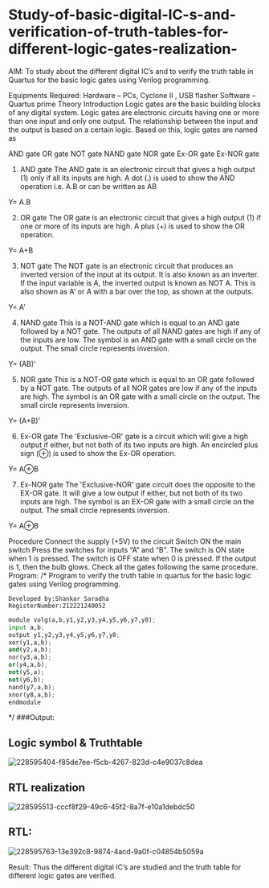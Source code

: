 # Study-of-basic-digital-IC-s-and-verification-of-truth-tables-for-different-logic-gates-realization-
 AIM:
To study about the different digital IC’s and to verify the truth table in Quartus for the basic logic gates using Verilog programming.

Equipments Required:
Hardware – PCs, Cyclone II , USB flasher
Software – Quartus prime
Theory
Introduction
Logic gates are the basic building blocks of any digital system. Logic gates are electronic circuits having one or more than one input and only one output. The relationship between the input and the output is based on a certain logic. Based on this, logic gates are named as

AND gate
OR gate
NOT gate
NAND gate
NOR gate
Ex-OR gate
Ex-NOR gate
1) AND gate
The AND gate is an electronic circuit that gives a high output (1) only if all its inputs are high. A dot (.) is used to show the AND operation i.e. A.B or can be written as AB

Y= A.B

2) OR gate
The OR gate is an electronic circuit that gives a high output (1) if one or more of its inputs are high. A plus (+) is used to show the OR operation.

Y= A+B

3) NOT gate
The NOT gate is an electronic circuit that produces an inverted version of the input at its output. It is also known as an inverter. If the input variable is A, the inverted output is known as NOT A. This is also shown as A' or A with a bar over the top, as shown at the outputs.

Y= A'

4) NAND gate
This is a NOT-AND gate which is equal to an AND gate followed by a NOT gate. The outputs of all NAND gates are high if any of the inputs are low. The symbol is an AND gate with a small circle on the output. The small circle represents inversion.

Y= (AB)’

5) NOR gate
This is a NOT-OR gate which is equal to an OR gate followed by a NOT gate. The outputs of all NOR gates are low if any of the inputs are high. The symbol is an OR gate with a small circle on the output. The small circle represents inversion.

Y= (A+B)’

6) Ex-OR gate
The 'Exclusive-OR' gate is a circuit which will give a high output if either, but not both of its two inputs are high. An encircled plus sign (⊕) is used to show the Ex-OR operation.

Y= A⊕B

7) Ex-NOR gate
The 'Exclusive-NOR' gate circuit does the opposite to the EX-OR gate. It will give a low output if either, but not both of its two inputs are high. The symbol is an EX-OR gate with a small circle on the output. The small circle represents inversion.

Y= A⊕B

Procedure
Connect the supply (+5V) to the circuit
Switch ON the main switch
Press the switches for inputs “A” and “B”. The switch is ON state when 1 is pressed. The switch is OFF state when 0 is pressed.
If the output is 1, then the bulb glows.
Check all the gates following the same procedure.
Program:
/*
Program to verify the truth table in quartus for the basic logic gates using Verilog programming.
```
Developed by:Shankar Saradha  
RegisterNumber:212221240052
```
```python
module volg(a,b,y1,y2,y3,y4,y5,y6,y7,y8);
input a,b;
output y1,y2,y3,y4,y5,y6,y7,y8;
xor(y1,a,b);
and(y2,a,b);
nor(y3,a,b);
or(y4,a,b);
not(y5,a);
not(y6,b);
nand(y7,a,b);
xnor(y8,a,b);
endmodule
```
*/
###Output:
## Logic symbol & Truthtable
![228595404-f85de7ee-f5cb-4267-823d-c4e9037c8dea](https://user-images.githubusercontent.com/93978702/232326077-2d9e46cf-ff5c-45dc-afa5-0831f8e4184e.png)

## RTL realization
![228595513-cccf8f29-49c6-45f2-8a7f-e10a1debdc50](https://user-images.githubusercontent.com/93978702/232326108-0784e133-2d52-439a-a69f-6a72e250d92d.png)


## RTL:
![228595763-13e392c8-9874-4acd-9a0f-c04854b5059a](https://user-images.githubusercontent.com/93978702/232326141-178f843c-cff8-42c9-9428-1eab414c33b1.png)


Result:
Thus the different digital IC’s are studied and the truth table for different logic gates are verified.
